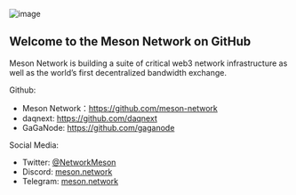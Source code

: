 ![image](https://github.com/daqnext/.github/assets/46369948/843081b9-b8b5-4b9c-8136-985fae8a4866)

## Welcome to the Meson Network on GitHub

Meson Network is building a suite of critical web3 network infrastructure as well as the world’s first decentralized bandwidth exchange.

Github:
- Meson Network：https://github.com/meson-network 
- daqnext: https://github.com/daqnext 
- GaGaNode: https://github.com/gaganode

Social Media:
- Twitter: [@NetworkMeson](https://twitter.com/NetworkMeson)
- Discord: [meson.network](https://discord.com/invite/z6YfSHDkmS)
- Telegram: [meson.network](https://t.me/mesonnetwork)
